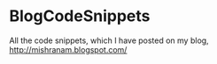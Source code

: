 BlogCodeSnippets
================

All the code snippets, which I have posted on my blog, http://mishranam.blogspot.com/
